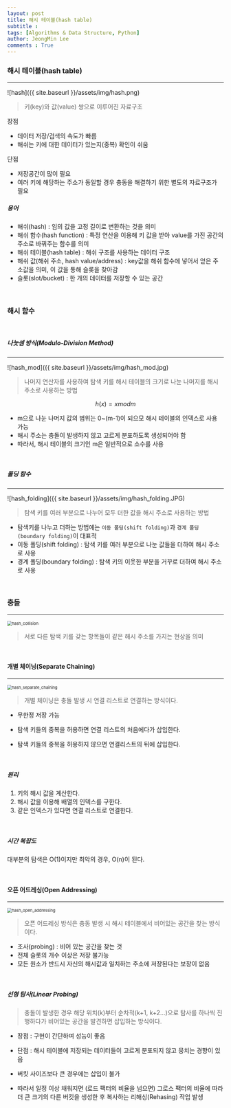 ```yaml
---
layout: post
title: 해시 테이블(hash table)
subtitle : 
tags: [Algorithms & Data Structure, Python]
author: JeongMin Lee
comments : True
---
```


### 해시 테이블(hash table)

----

![hash]({{ site.baseurl }}/assets/img/hash.png)

> 키(key)와 값(value) 쌍으로 이루어진 자료구조

장점

* 데이터 저장/검색의 속도가 빠름
* 해쉬는 키에 대한 데이터가 있는지(중복) 확인이 쉬움

단점

* 저장공간이 많이 필요
* 여러 키에 해당하는 주소가 동일할 경우 충동을 해결하기 위한 별도의 자료구조가 필요

##### 용어

* 해쉬(hash) : 임의 값을 고정 길이로 변환하는 것을 의미
* 해쉬 함수(hash function) : 특정 연산을 이용해 키 값을 받아 value를 가진 공간의 주소로 바꿔주는 함수를 의미
* 해쉬 테이블(hash table) : 해쉬 구조를 사용하는 데이터 구조
* 해쉬 값(해쉬 주소, hash value/address) : key값을 해쉬 함수에 넣어서 얻은 주소값을 의미, 이 값을 통해 슬롯을 찾아감
* 슬롯(slot/bucket) : 한 개의 데이터를 저장할 수 있는 공간

<br>

### 해시 함수

<br>

##### 나눗셈 방식(Modulo-Division Method)

----



![hash_mod]({{ site.baseurl }}/assets/img/hash_mod.jpg)

> 나머지 연산자를 사용하여 탐색 키를 해시 테이블의 크기로 나눈 나머지를 해시 주소로 사용하는 방법

$$ h(x) = x mod m$$

* m으로 나눈 나머지 값의 범위는 0~(m-1)이 되으모 해시 테이블의 인덱스로 사용 가능
* 해시 주소는 충돌이 발생하지 않고 고르게 분포하도록 생성되어야 함
* 따라서, 해시 테이블의 크기인 m은 일반적으로 소수를 사용

<br>

##### 폴딩 함수

---

![hash_folding]({{ site.baseurl }}/assets/img/hash_folding.JPG)

> 탐색 키를 여러 부분으로 나누어 모두 더한 값을 해시 주소로 사용하는 방법

* 탐색키를 나누고 더하는 방법에는 `이동 폴딩(shift folding)`과 `경계 폴딩(boundary folding)`이 대표적
* 이동 폴딩(shift folding) : 탐색 키를 여러 부분으로 나눈 값들을 더하여 해시 주소로 사용
* 경계 폴딩(boundary folding) : 탐색 키의 이웃한 부분을 거꾸로 더하여 해시 주소로 사용

<br>

### 충돌

----

<img src="{{ site.baseurl }}/assets/img/hash_collision.png" alt="hash_collision" style="zoom: 67%;" />

> 서로 다른 탐색 키를 갖는 항목들이 같은 해시 주소를 가지는 현상을 의미

<br>

#### 개별 체이닝(Separate Chaining)

---

<img src="{{ site.baseurl }}/assets/img/hash_separate_chaining.png" alt="hash_separate_chaining" style="zoom:67%;" />

> 개별 체이닝은 충돌 발생 시 연결 리스트로 연결하는 방식이다.

* 무한정 저장 가능

* 탐색 키들의 중복을 허용하면 연결 리스트의 처음에다가 삽입한다.
* 탐색 키들의 중복을 허용하지 않으면 연결리스트의 뒤에 삽입한다.

<br>

##### 원리

1. 키의 해시 값을 계산한다.
2. 해시 값을 이용해 배열의 인덱스를 구한다.
3. 같은 인덱스가 있다면 연결 리스트로 연결한다.

<br>

##### 시간 복잡도

대부분의 탐색은 O(1)이지만 최악의 경우, O(n)이 된다.

<br>

#### 오픈 어드레싱(Open Addressing)

---

<img src="{{ site.baseurl }}/assets/img/hash_open_addressing.png" alt="hash_open_addressing" style="zoom:67%;" />

> 오픈 어드레싱 방식은 충동 발생 시 해시 테이블에서 비어있는 공간을 찾는 방식이다.

* 조사(probing) : 비어 있는 공간을 찾는 것
* 전체 슬롯의 개수 이상은 저장 불가능
* 모든 원소가 반드시 자신의 해시값과 일치하는 주소에 저장된다는 보장이 없음

<br>

##### 선형 탐사(Linear Probing)

> 충돌이 발생한 경우 해당 위치(k)부터 순차적(k+1, k+2...)으로 탐사를 하나씩 진행하다가 비어있는 공간을 발견하면 삽입하는 방식이다.

* 장점 : 구현이 간단하며 성능이 좋음

* 단점 :  해시 테이블에 저장되는 데이터들이 고르게 분포되지 않고 뭉치는 경향이 있음

* 버킷 사이즈보다 큰 경우에는 삽입이 불가

* 따라서 일정 이상 채워지면 (로드 팩터의 비율을 넘으면) 그로스 팩터의 비율에 따라 더 큰 크기의 다른 버킷을 생성한 후 복사하는 리해싱(Rehasing) 작업 발생

  